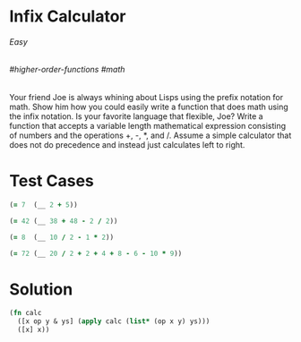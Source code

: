 # Infix Calculator

###### Easy
###### #higher-order-functions #math

Your friend Joe is always whining about Lisps using the prefix notation for math. Show him how you could easily write a function that does math using the infix notation. Is your favorite language that flexible, Joe?  Write a function that accepts a variable length mathematical expression consisting of numbers and the operations +, -, \*, and /. Assume a simple calculator that does not do precedence and instead just calculates left to right.

# Test Cases
```clojure
(= 7  (__ 2 + 5))
```
```clojure
(= 42 (__ 38 + 48 - 2 / 2))
```
```clojure
(= 8  (__ 10 / 2 - 1 * 2))
```
```clojure
(= 72 (__ 20 / 2 + 2 + 4 + 8 - 6 - 10 * 9))
```

# Solution
```clojure
(fn calc
  ([x op y & ys] (apply calc (list* (op x y) ys)))
  ([x] x))
```
